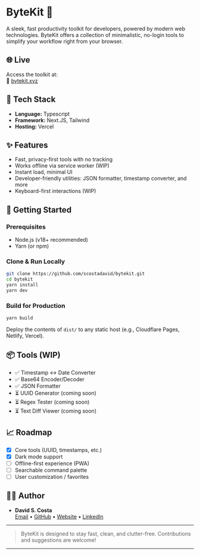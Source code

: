 # ByteKit 🧰

A sleek, fast productivity toolkit for developers, powered by modern web technologies. ByteKit offers a collection of minimalistic, no-login tools to simplify your workflow right from your browser.

## 🌐 Live

Access the toolkit at:  
🔗 [bytekit.xyz](https://bytekit.xyz)

## 🔧 Tech Stack

- **Language:** Typescript
- **Framework:** Next.JS, Tailwind
- **Hosting:** Vercel

## ✨ Features

- Fast, privacy-first tools with no tracking
- Works offline via service worker (WIP)
- Instant load, minimal UI
- Developer-friendly utilities: JSON formatter, timestamp converter, and more
- Keyboard-first interactions (WIP)

## 🚀 Getting Started

### Prerequisites

- Node.js (v18+ recommended)
- Yarn (or npm)

### Clone & Run Locally

```bash
git clone https://github.com/scostadavid/bytekit.git
cd bytekit
yarn install
yarn dev
```

### Build for Production

```bash
yarn build
```

Deploy the contents of `dist/` to any static host (e.g., Cloudflare Pages, Netlify, Vercel).

## 📦 Tools (WIP)

- ✅ Timestamp ↔ Date Converter  
- ✅ Base64 Encoder/Decoder  
- ✅ JSON Formatter  
- ⏳ UUID Generator (coming soon)  
- ⏳ Regex Tester (coming soon)  
- ⏳ Text Diff Viewer (coming soon)

## 📈 Roadmap

- [x] Core tools (UUID, timestamps, etc.)
- [x] Dark mode support
- [ ] Offline-first experience (PWA)
- [ ] Searchable command palette
- [ ] User customization / favorites

## 🧑‍💻 Author

- **David S. Costa**  
  [Email](mailto:me@scostadavid.dev) • [GitHub](https://github.com/scostadavid) • [Website](https://scostadavid.dev) • [LinkedIn](https://linkedin.com/in/scostadavid)

---

> ByteKit is designed to stay fast, clean, and clutter-free. Contributions and suggestions are welcome!

---
